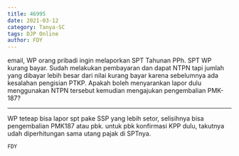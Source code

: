 ```yaml
---
title: 46995
date: 2021-03-12
category: Tanya-SC
tags: DJP Online
author: FDY
---
```


email, WP orang pribadi ingin melaporkan SPT Tahunan PPh. SPT WP kurang bayar. Sudah melakukan pembayaran dan dapat NTPN tapi jumlah yang dibayar lebih besar dari nilai kurang bayar karena sebelumnya ada kesalahan pengisian PTKP. Apakah boleh menyarankan lapor dulu menggunakan NTPN tersebut kemudian mengajukan pengembalian PMK-187?

---

WP teteap bisa lapor spt pake SSP yang lebih setor, selisihnya bisa pengembalian PMK187 atau pbk. untuk pbk konfirmasi KPP dulu, takutnya udah diperhitungan sama utang pajak di SPTnya.

`FDY`
